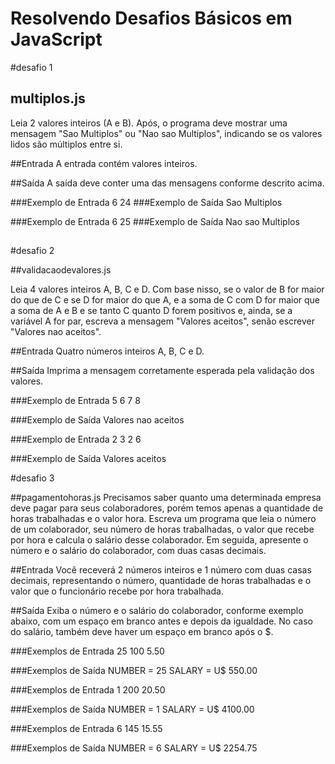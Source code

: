 # Resolvendo Desafios Básicos em JavaScript

#desafio 1

## multiplos.js

Leia 2 valores inteiros (A e B). Após, o programa deve mostrar uma mensagem "Sao Multiplos" ou "Nao sao Multiplos", indicando se os valores lidos são múltiplos entre si.

##Entrada
A entrada contém valores inteiros.

##Saída
A saída deve conter uma das mensagens conforme descrito acima.

###Exemplo de Entrada
6 24
###Exemplo de Saída
Sao Multiplos

###Exemplo de Entrada
6 25
###Exemplo de Saída
Nao sao Multiplos

##

#desafio 2

##validacaodevalores.js

Leia 4 valores inteiros A, B, C e D. Com base nisso, se o valor de B for maior do que de C e se D for maior do que A, e a soma de C com D for maior que a soma de A e B e se tanto C quanto D forem positivos e, ainda, se a variável A for par, escreva a mensagem "Valores aceitos", senão escrever "Valores nao aceitos".

##Entrada
Quatro números inteiros A, B, C e D.

##Saída
Imprima a mensagem corretamente esperada pela validação dos valores.

###Exemplo de Entrada
5 6 7 8

###Exemplo de Saída
Valores nao aceitos

###Exemplo de Entrada
2 3 2 6

###Exemplo de Saída
Valores aceitos

#desafio 3

##pagamentohoras.js
Precisamos saber quanto uma determinada empresa deve pagar para seus colaboradores, porém temos apenas a quantidade de horas trabalhadas e o valor hora. Escreva um programa que leia o número de um colaborador, seu número de horas trabalhadas, o valor que recebe por hora e calcula o salário desse colaborador. Em seguida, apresente o número e o salário do colaborador, com duas casas decimais.

##Entrada
Você receverá 2 números inteiros e 1 número com duas casas decimais, representando o número, quantidade de horas trabalhadas e o valor que o funcionário recebe por hora trabalhada.

##Saída
Exiba o número e o salário do colaborador, conforme exemplo abaixo, com um espaço em branco antes e depois da igualdade. No caso do salário, também deve haver um espaço em branco após o $.

###Exemplos de Entrada
25
100
5.50

###Exemplos de Saída
NUMBER = 25
SALARY = U$ 550.00

###Exemplos de Entrada
1
200
20.50

###Exemplos de Saída
NUMBER = 1
SALARY = U$ 4100.00

###Exemplos de Entrada
6
145
15.55

###Exemplos de Saída
NUMBER = 6
SALARY = U$ 2254.75
